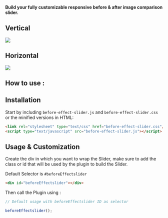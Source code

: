 **Build your fully customizable responsive before & after image comparison slider.**

## Vertical
![](https://github.com/itsAditya22/Image-slider-effect/blob/main/gifs/300-green-screen.gif)
## Horizontal
![](https://github.com/itsAditya22/Image-slider-effect/blob/main/gifs/dogs-photoshop.gif)

## How to use :
## Installation

Start by including `before-effect-slider.js` and `before-effect-slider.css` or the minified versions in HTML:

```html
<link rel="stylesheet" type="text/css" href="before-effect-slider.css"/>
<script type="text/javascript" src="before-effect-slider.js"></script>
```

## Usage & Customization

Create the div in which you want to wrap the Slider, make sure to add the class or id that will be used by the plugin to build the Slider.

Default Selector is `#beforeEffectslider`
```html
<div id="beforeEffectslider"></div>
```
Then call the Plugin using :

```js
// Default usage with beforeEffectslider ID as selector

beforeEffectslider();
```
